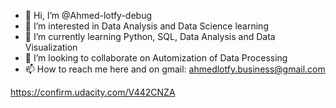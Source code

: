 - 👋 Hi, I’m @Ahmed-lotfy-debug
- 👀 I’m interested in Data Analysis and Data Science learning 
- 🌱 I’m currently learning Python, SQL, Data Analysis and Data Visualization
- 💞️ I’m looking to collaborate on Automization of Data Processing
- 📫 How to reach me here and on gmail: ahmedlotfy.business@gmail.com

<!---
Ahmed-lotfy-debug/Ahmed-lotfy-debug is a ✨ special ✨ repository because its `README.md` (this file) appears on your GitHub profile.
You can click the Preview link to take a look at your changes.
--->
https://confirm.udacity.com/V442CNZA
